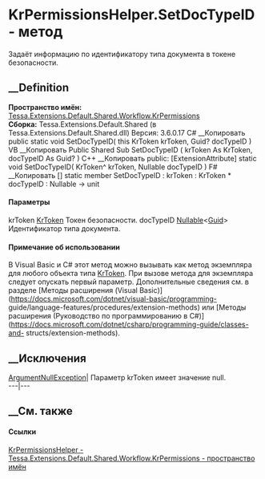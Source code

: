 # KrPermissionsHelper.SetDocTypeID - метод
Задаёт информацию по идентификатору типа документа в токене безопасности.
## __Definition
 **Пространство имён:**
[Tessa.Extensions.Default.Shared.Workflow.KrPermissions](N_Tessa_Extensions_Default_Shared_Workflow_KrPermissions.htm)  
 **Сборка:** Tessa.Extensions.Default.Shared (в
Tessa.Extensions.Default.Shared.dll) Версия: 3.6.0.17
C# __Копировать
     public static void SetDocTypeID(
    	this KrToken krToken,
    	Guid? docTypeID
    )
VB __Копировать
    <ExtensionAttribute>
    Public Shared Sub SetDocTypeID ( 
    	krToken As KrToken,
    	docTypeID As Guid?
    )
C++ __Копировать
     public:
    [ExtensionAttribute]
    static void SetDocTypeID(
    	KrToken^ krToken, 
    	Nullable<Guid> docTypeID
    )
F# __Копировать
     [<ExtensionAttribute>]
    static member SetDocTypeID : 
            krToken : KrToken * 
            docTypeID : Nullable<Guid> -> unit 
#### Параметры
krToken
[KrToken](T_Tessa_Extensions_Default_Shared_Workflow_KrProcess_KrToken.htm)
    Токен безопасности.
docTypeID
[Nullable](https://learn.microsoft.com/dotnet/api/system.nullable-1)<[Guid](https://learn.microsoft.com/dotnet/api/system.guid)>
    Идентификатор типа документа.
#### Примечание об использовании
В Visual Basic и C# этот метод можно вызывать как метод экземпляра для любого
объекта типа
[KrToken](T_Tessa_Extensions_Default_Shared_Workflow_KrProcess_KrToken.htm).
При вызове метода для экземпляра следует опускать первый параметр.
Дополнительные сведения см. в разделе [Методы расширения (Visual
Basic)](https://docs.microsoft.com/dotnet/visual-basic/programming-
guide/language-features/procedures/extension-methods) или [Методы расширения
(Руководство по программированию в
C#)](https://docs.microsoft.com/dotnet/csharp/programming-guide/classes-and-
structs/extension-methods).
##  __Исключения
[ArgumentNullException](https://learn.microsoft.com/dotnet/api/system.argumentnullexception)|
Параметр krToken имеет значение null.  
---|---  
##  __См. также
#### Ссылки
[KrPermissionsHelper -
](T_Tessa_Extensions_Default_Shared_Workflow_KrPermissions_KrPermissionsHelper.htm)
[Tessa.Extensions.Default.Shared.Workflow.KrPermissions - пространство
имён](N_Tessa_Extensions_Default_Shared_Workflow_KrPermissions.htm)

